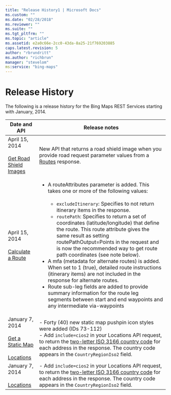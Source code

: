 ```yaml
---
title: "Release History1 | Microsoft Docs"
ms.custom: ""
ms.date: "02/28/2018"
ms.reviewer: ""
ms.suite: ""
ms.tgt_pltfrm: ""
ms.topic: "article"
ms.assetid: e2a0c66e-2cc0-43da-8a25-21f769203885
caps.latest.revision: 5
author: "rbrundritt"
ms.author: "richbrun"
manager: "stevelom"
ms:service: "bing-maps"
---
```

# Release History
The following is a release history for the Bing Maps REST Services starting with January, 2014.  
  
|Date and API|Release notes|  
|------------------|-------------------|  
|April 15, 2014<br /><br /> [Get Road Shield Images](http://msdn.microsoft.com/en-us/18611bc8-42fc-4609-998d-0150783a19d5)|New API that returns a road shield image when you provide road request parameter values from a [Routes](../rest-services/routes-api.md) response.|  
|April 15, 2014<br /><br /> [Calculate a Route](../rest-services/calculate-a-route.md)|<ul><li>A routeAttributes parameter is added. This takes one or more of the following values:<br /><br /> <ul><li>`excludeItinerary`: Specifies to not return itinerary items in the response.</li><li>`routePath`: Specifies to return a set of coordinates (latitude/longitude) that define the route. This route attribute gives the same result as setting routePathOutput=Points in the request and is now the recommended way to get route path coordinates (see note below).</li></ul></li><li>A mfa (metadata for alternate routes) is added. When set to 1 (true), detailed route instructions (itinerary items) are not included in the response for alternate routes.</li><li>Route sub-leg fields are added to provide summary information for the route leg segments between start and end waypoints and any intermediate via-waypoints</li></ul>|  
|January 7, 2014<br /><br /> [Get a Static Map](../rest-services/get-a-static-map.md)<br /><br /> [Locations](../rest-services/locations-api.md)|-   Forty (40) new static map pushpin icon styles were added (IDs 73-112)<br />-   Add `include=cios2` in your Locations API request, to return the [two-letter ISO 3166 country code](http://www.iso.org/iso/country_codes.htm) for each address in the response. The country code appears in the `CountryRegionIso2` field.|  
|January 7, 2014<br /><br /> [Locations](../rest-services/locations-api.md)|-   Add `include=cios2` in your Locations API request, to return the [two-letter ISO 3166 country code](http://www.iso.org/iso/country_codes.htm) for each address in the response. The country code appears in the `CountryRegionIso2` field.|